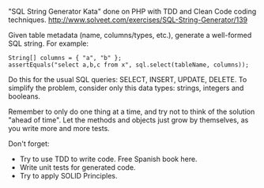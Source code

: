 "SQL String Generator Kata" done on PHP with TDD and Clean Code coding techniques.
http://www.solveet.com/exercises/SQL-String-Generator/139

Given table metadata (name, columns/types, etc.), generate a well-formed SQL string. 
For example:
```
String[] columns = { "a", "b" };
assertEquals("select a,b,c from x", sql.select(tableName, columns));
```

Do this for the usual SQL queries: SELECT, INSERT, UPDATE, DELETE. 
To simplify the problem, consider only this data types: strings, integers and booleans.

Remember to only do one thing at a time, and try not to think of the solution "ahead of time". Let the methods and objects just grow by themselves, as you write more and more tests.

Don't forget:
- Try to use TDD to write code. Free Spanish book here.
- Write unit tests for generated code.
- Try to apply SOLID Principles.
